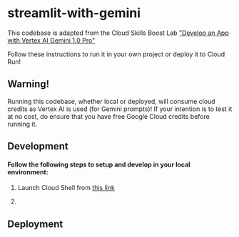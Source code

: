# streamlit-with-gemini

This codebase is adapted from the Cloud Skills Boost Lab ["Develop an App with Vertex AI Gemini 1.0 Pro"](https://www.cloudskillsboost.google/paths/19/course_templates/980/labs/468844)

Follow these instructions to run it in your own project or deploy it to Cloud Run!

## Warning!

Running this codebase, whether local or deployed, will consume cloud credits as Vertex AI is used (for Gemini prompts)!
If your intention is to test it at no cost, do ensure that you have free Google Cloud credits before running it.

## Development

#### Follow the following steps to setup and develop in your local environment:

1. Launch Cloud Shell from [this link](https://shell.cloud.google.com/)

2. 


## Deployment





